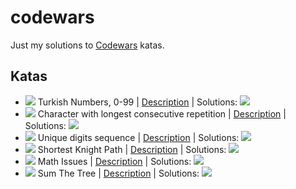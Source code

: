 # codewars
Just my solutions to [Codewars](https://www.codewars.com/) katas.

## Katas

- ![](https://img.shields.io/badge/level-7kyu-888888) Turkish Numbers, 0-99 | [Description](https://www.codewars.com/kata/5ebd53ea50d0680031190b96) | Solutions: [![](https://img.shields.io/badge/-JavaScript-F05032?style=flat&logo=javascript&logoColor=white)](turkish_numbers/solution.js)
- ![](https://img.shields.io/badge/level-6kyu-ac760d) Character with longest consecutive repetition | [Description](https://www.codewars.com/kata/586d6cefbcc21eed7a001155) | Solutions: [![](https://img.shields.io/badge/-JavaScript-F05032?style=flat&logo=javascript&logoColor=white)](character_with_longest_consecutive_repetition/solution.js)
- ![](https://img.shields.io/badge/level-5kyu-ac760d) Unique digits sequence | [Description](https://www.codewars.com/kata/599688d0e2800dda4e0001b0) | Solutions: [![](https://img.shields.io/badge/-JavaScript-F05032?style=flat&logo=javascript&logoColor=white)](unique_digits_sequence/solution.js)
- ![](https://img.shields.io/badge/level-4kyu-3c7ebb) Shortest Knight Path | [Description](https://www.codewars.com/kata/549ee8b47111a81214000941) | Solutions: [![](https://img.shields.io/badge/-JavaScript-F05032?style=flat&logo=javascript&logoColor=white)](shortest_knight_path/solution.js)
- ![](https://img.shields.io/badge/level-5kyu-ac760d) Math Issues | [Description](https://www.codewars.com/kata/5267faf57526ea542e0007fb) | Solutions: [![](https://img.shields.io/badge/-JavaScript-F05032?style=flat&logo=javascript&logoColor=white)](math_issues/solution.js)
- ![](https://img.shields.io/badge/level-6kyu-ac760d) Sum The Tree | [Description](https://www.codewars.com/kata/5800580f8f7ddaea13000025) | Solutions: [![](https://img.shields.io/badge/-JavaScript-F05032?style=flat&logo=javascript&logoColor=white)](sum_the_tree/solution.js)
